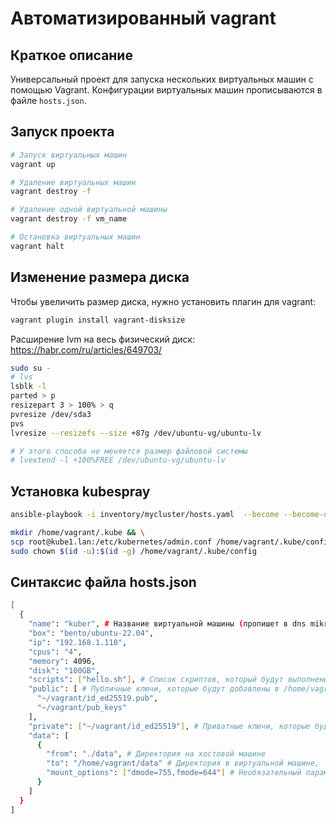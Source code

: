 # Автоматизированный vagrant

## Краткое описание

Универсальный проект для запуска нескольких виртуальных машин с помощью Vagrant. Конфигурации виртуальных машин прописываются в файле `hosts.json`.

## Запуск проекта

```bash
# Запуск виртуальных машин
vagrant up

# Удаление виртуальных машин
vagrant destroy -f

# Удаление одной виртуальной машины
vagrant destroy -f vm_name

# Остановка виртуальных машин
vagrant halt
```

## Изменение размера диска

Чтобы увеличить размер диска, нужно установить плагин для vagrant:

```bash
vagrant plugin install vagrant-disksize
```

Расширение lvm на весь физический диск:
https://habr.com/ru/articles/649703/

```bash
sudo su -
# lvs
lsblk -l
parted > p
resizepart 3 > 100% > q
pvresize /dev/sda3
pvs
lvresize --resizefs --size +87g /dev/ubuntu-vg/ubuntu-lv

# У этого способа не меняется размер файловой системы
# lvextend -l +100%FREE /dev/ubuntu-vg/ubuntu-lv
```

## Установка kubespray

```bash
ansible-playbook -i inventory/mycluster/hosts.yaml  --become --become-user=root cluster.yml
```

```bash
mkdir /home/vagrant/.kube && \
scp root@kube1.lan:/etc/kubernetes/admin.conf /home/vagrant/.kube/config && \
sudo chown $(id -u):$(id -g) /home/vagrant/.kube/config
```

## Синтаксис файла hosts.json

```bash
[
  {
    "name": "kuber", # Название виртуальной машины (пропишет в dns mikrotik name.lan)
    "box": "bento/ubuntu-22.04",
    "ip": "192.168.1.110",
    "cpus": "4",
    "memory": 4096,
    "disk": "100GB",
    "scripts": ["hello.sh"], # Список скриптов, который будут выполнены на виртуальной машине
    "public": [ # Публичные ключи, которые будут добавлены в /home/vagrant/.ssh/authorized_keys
      "~/vagrant/id_ed25519.pub",
      "~/vagrant/pub_keys"
    ],
    "private": ["~/vagrant/id_ed25519"], # Приватные ключи, которые будут добавлены в /home/vagrant/.ssh (для доступа к подчиненным виртуальным машинам)
    "data": [
      {
        "from": "./data", # Директория на хостовой машине
        "to": "/home/vagrant/data" # Директория в виртуальной машине,
        "mount_options": ["dmode=755,fmode=644"] # Необязательный параметр, который прописывает права на подключенную директорию в виртуальной машине
      }
    ]
  }
]
```
